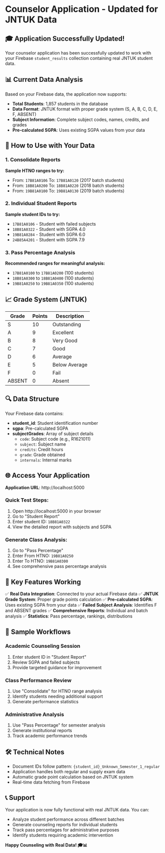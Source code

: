 # Counselor Application - Updated for JNTUK Data

## 🎓 Application Successfully Updated!

Your counselor application has been successfully updated to work with your Firebase `student_results` collection containing real JNTUK student data.

## 📊 Current Data Analysis

Based on your Firebase data, the application now supports:

- **Total Students**: 1,857 students in the database
- **Data Format**: JNTUK format with proper grade system (S, A, B, C, D, E, F, ABSENT)
- **Subject Information**: Complete subject codes, names, credits, and grades
- **Pre-calculated SGPA**: Uses existing SGPA values from your data

## 🚀 How to Use with Your Data

### 1. Consolidate Reports
**Sample HTNO ranges to try:**
- From: `17B81A0106` To: `17B81A0120` (2017 batch students)
- From: `18B81A0200` To: `18B81A0220` (2018 batch students)
- From: `19B81A0100` To: `19B81A0130` (2019 batch students)

### 2. Individual Student Reports
**Sample student IDs to try:**
- `17B81A0106` - Student with failed subjects
- `18B81A0322` - Student with SGPA 4.0
- `19B81A0284` - Student with SGPA 6.0
- `24B85A4201` - Student with SGPA 7.9

### 3. Pass Percentage Analysis
**Recommended ranges for meaningful analysis:**
- `17B81A0100` to `17B81A0200` (100 students)
- `18B81A0300` to `18B81A0400` (100 students)
- `19B81A0250` to `19B81A0350` (100 students)

## 📈 Grade System (JNTUK)

| Grade | Points | Description |
|-------|--------|-------------|
| S     | 10     | Outstanding |
| A     | 9      | Excellent   |
| B     | 8      | Very Good   |
| C     | 7      | Good        |
| D     | 6      | Average     |
| E     | 5      | Below Average |
| F     | 0      | Fail        |
| ABSENT| 0      | Absent      |

## 🔍 Data Structure

Your Firebase data contains:
- **student_id**: Student identification number
- **sgpa**: Pre-calculated SGPA
- **subjectGrades**: Array of subject details
  - `code`: Subject code (e.g., R1621011)
  - `subject`: Subject name
  - `credits`: Credit hours
  - `grade`: Grade obtained
  - `internals`: Internal marks

## 🌐 Access Your Application

**Application URL**: http://localhost:5000

### Quick Test Steps:
1. Open http://localhost:5000 in your browser
2. Go to "Student Report"
3. Enter student ID: `18B81A0322`
4. View the detailed report with subjects and SGPA

### Generate Class Analysis:
1. Go to "Pass Percentage"
2. Enter From HTNO: `19B81A0250`
3. Enter To HTNO: `19B81A0300`
4. See comprehensive pass percentage analysis

## 🎯 Key Features Working

✅ **Real Data Integration**: Connected to your actual Firebase data
✅ **JNTUK Grade System**: Proper grade points calculation
✅ **Pre-calculated SGPA**: Uses existing SGPA from your data
✅ **Failed Subject Analysis**: Identifies F and ABSENT grades
✅ **Comprehensive Reports**: Individual and batch analysis
✅ **Statistics**: Pass percentage, rankings, distributions

## 📱 Sample Workflows

### Academic Counseling Session
1. Enter student ID in "Student Report"
2. Review SGPA and failed subjects
3. Provide targeted guidance for improvement

### Class Performance Review
1. Use "Consolidate" for HTNO range analysis
2. Identify students needing additional support
3. Generate performance statistics

### Administrative Analysis
1. Use "Pass Percentage" for semester analysis
2. Generate institutional reports
3. Track academic performance trends

## 🛠️ Technical Notes

- Document IDs follow pattern: `{student_id}_Unknown_Semester_1_regular`
- Application handles both regular and supply exam data
- Automatic grade point calculation based on JNTUK system
- Real-time data fetching from Firebase

## 📞 Support

Your application is now fully functional with real JNTUK data. You can:
- Analyze student performance across different batches
- Generate counseling reports for individual students
- Track pass percentages for administrative purposes
- Identify students requiring academic intervention

**Happy Counseling with Real Data! 🎓📊**
